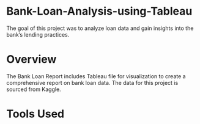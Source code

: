 # Bank-Loan-Analysis-using-Tableau
The goal of this project was to analyze loan data and gain insights into the bank’s lending practices.

# Overview
The Bank Loan Report includes Tableau file for visualization to create a comprehensive report on bank loan data. The data for this project is sourced from Kaggle.

# Tools Used
